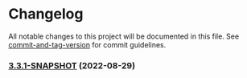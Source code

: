 # Changelog

All notable changes to this project will be documented in this file. See [commit-and-tag-version](https://github.com/absolute-version/commit-and-tag-version) for commit guidelines.

### [3.3.1-SNAPSHOT](///compare/v3.3.0-SNAPSHOT.3...v3.3.1-SNAPSHOT) (2022-08-29)
